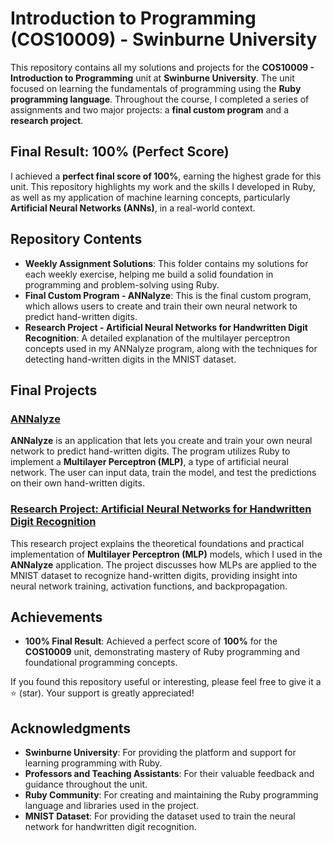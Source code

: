 # Introduction to Programming (COS10009) - Swinburne University

This repository contains all my solutions and projects for the **COS10009 - Introduction to Programming** unit at **Swinburne University**. The unit focused on learning the fundamentals of programming using the **Ruby programming language**. Throughout the course, I completed a series of assignments and two major projects: a **final custom program** and a **research project**.

## Final Result: **100% (Perfect Score)**

I achieved a **perfect final score of 100%**, earning the highest grade for this unit. This repository highlights my work and the skills I developed in Ruby, as well as my application of machine learning concepts, particularly **Artificial Neural Networks (ANNs)**, in a real-world context.

## Repository Contents

- **Weekly Assignment Solutions**: This folder contains my solutions for each weekly exercise, helping me build a solid foundation in programming and problem-solving using Ruby.
- **Final Custom Program - ANNalyze**: This is the final custom program, which allows users to create and train their own neural network to predict hand-written digits.
- **Research Project - Artificial Neural Networks for Handwritten Digit Recognition**: A detailed explanation of the multilayer perceptron concepts used in my ANNalyze program, along with the techniques for detecting hand-written digits in the MNIST dataset.

## Final Projects

### [**ANNalyze**](https://github.com/minhan6559/ANNalyze)
**ANNalyze** is an application that lets you create and train your own neural network to predict hand-written digits. The program utilizes Ruby to implement a **Multilayer Perceptron (MLP)**, a type of artificial neural network. The user can input data, train the model, and test the predictions on their own hand-written digits.

### [**Research Project: Artificial Neural Networks for Handwritten Digit Recognition**](./Custom%20Research%20Project/Artificial_Neural_Network.pdf)
This research project explains the theoretical foundations and practical implementation of **Multilayer Perceptron (MLP)** models, which I used in the **ANNalyze** application. The project discusses how MLPs are applied to the MNIST dataset to recognize hand-written digits, providing insight into neural network training, activation functions, and backpropagation.

## Achievements

- **100% Final Result**: Achieved a perfect score of **100%** for the **COS10009** unit, demonstrating mastery of Ruby programming and foundational programming concepts.
  
If you found this repository useful or interesting, please feel free to give it a ⭐ (star). Your support is greatly appreciated!

## Acknowledgments

- **Swinburne University**: For providing the platform and support for learning programming with Ruby.
- **Professors and Teaching Assistants**: For their valuable feedback and guidance throughout the unit.
- **Ruby Community**: For creating and maintaining the Ruby programming language and libraries used in the project.
- **MNIST Dataset**: For providing the dataset used to train the neural network for handwritten digit recognition.

